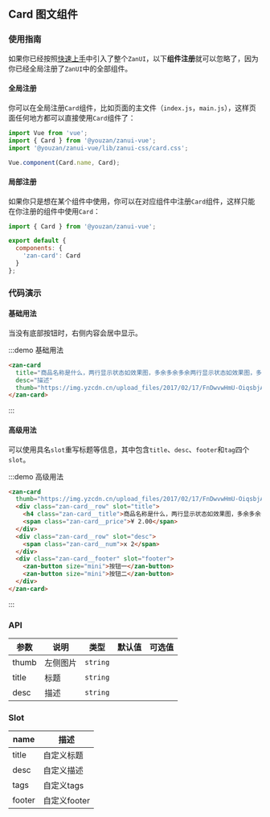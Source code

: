 ## Card 图文组件

### 使用指南

如果你已经按照[快速上手](/vue/component/quickstart)中引入了整个`ZanUI`，以下**组件注册**就可以忽略了，因为你已经全局注册了`ZanUI`中的全部组件。

#### 全局注册

你可以在全局注册`Card`组件，比如页面的主文件（`index.js`，`main.js`），这样页面任何地方都可以直接使用`Card`组件了：

```js
import Vue from 'vue';
import { Card } from '@youzan/zanui-vue';
import '@youzan/zanui-vue/lib/zanui-css/card.css';

Vue.component(Card.name, Card);
```

#### 局部注册

如果你只是想在某个组件中使用，你可以在对应组件中注册`Card`组件，这样只能在你注册的组件中使用`Card`：

```js
import { Card } from '@youzan/zanui-vue';

export default {
  components: {
    'zan-card': Card
  }
};
```

### 代码演示

#### 基础用法

当没有底部按钮时，右侧内容会居中显示。

:::demo 基础用法
```html
<zan-card
  title="商品名称是什么，两行显示状态如效果图，多余多余多余两行显示状态如效果图，多余多余多余两行显示状态如效果图，多余多余多余两行显示状态如效果图，多余多余多余两行显示状态如效果图，多余多余多余"
  desc="描述"
  thumb="https://img.yzcdn.cn/upload_files/2017/02/17/FnDwvwHmU-OiqsbjAO5X7wh1KWrR.jpg!100x100.jpg">
</zan-card>
```
:::

#### 高级用法

可以使用具名`slot`重写标题等信息，其中包含`title`、`desc`、`footer`和`tag`四个`slot`。

:::demo 高级用法
```html
<zan-card
  thumb="https://img.yzcdn.cn/upload_files/2017/02/17/FnDwvwHmU-OiqsbjAO5X7wh1KWrR.jpg!100x100.jpg">
  <div class="zan-card__row" slot="title">
    <h4 class="zan-card__title">商品名称是什么，两行显示状态如效果图，多余多余多余两行显示状态如效果图，多余多余多余两行显示状态如效果图，多余多余多余两行显示状态如效果图，多余多余多余两行显示状态如效果图，多余多余多余</h4>
    <span class="zan-card__price">¥ 2.00</span>
  </div>
  <div class="zan-card__row" slot="desc">
    <span class="zan-card__num">x 2</span>
  </div>
  <div class="zan-card__footer" slot="footer">
    <zan-button size="mini">按钮一</zan-button>
    <zan-button size="mini">按钮二</zan-button>
  </div>
</zan-card>
```
:::

### API

| 参数       | 说明      | 类型       | 默认值       | 可选值       |
|-----------|-----------|-----------|-------------|-------------|
| thumb | 左侧图片 | `string`  |          |          |
| title | 标题 | `string`  |          |          |
| desc | 描述 | `string`  |          |          |


### Slot

| name       | 描述      |
|-----------|-----------|
| title | 自定义标题 |
| desc | 自定义描述 |
| tags | 自定义tags |
| footer | 自定义footer |

